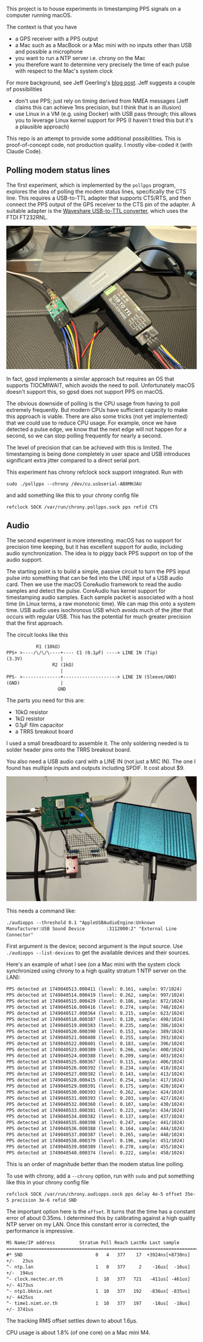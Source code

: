 This project is to house experiments in timestamping PPS signals on a computer running macOS.

The context is that you have
- a GPS receiver with a PPS output
- a Mac such as a MacBook or a Mac mini with no inputs other than USB and possible a microphone
- you want to run a NTP server i.e. chrony on the Mac
- you therefore want to determine very precisely the time of each pulse with respect to the Mac's system clock

For more background, see Jeff Geerling's [blog post](https://www.jeffgeerling.com/blog/2025/using-gps-most-accurate-time-possible-on-mac). Jeff suggests a couple of possibilities

- don't use PPS; just rely on timing derived from NMEA messages (Jeff claims this can achieve 1ms precision, but I think that is an illusion)
- use Linux in a VM (e.g. using Docker) with USB pass through; this allows you to leverage Linux kernel support for PPS (I haven't tried this but it's a plausible approach)

This repo is an attempt to provide some additional possibilities. This is proof-of-concept code, not production quality. I mostly vibe-coded it (with Claude Code).

## Polling modem status lines

The first experiment, which is implemented by the `pollpps` program, explores the idea of polling the modem status lines, specifically the CTS line. This requires a USB-to-TTL adapter that supports CTS/RTS, and then connect the PPS output of the GPS receiver to the CTS pin of the adapter. A suitable adapter is the [Waveshare USB-to-TTL converter](https://www.waveshare.com/usb-to-ttl.htm), which uses the FTDI FT232RNL.

![usbttl](assets/usbttl.jpg)

In fact, gpsd implements a similar approach but requires an OS that supports TIOCMIWAIT, which avoids the need to poll. Unfortunately macOS doesn't support this, so gpsd does not support PPS on macOS.

The obvious downside of polling is the CPU usage from having to poll extremely frequently. But modern CPUs have sufficient capacity to make this approach is viable. There are also some tricks (not yet implemented) that we could use to reduce CPU usage. For example, once we have detected a pulse edge, we know that the next edge will not happen for a second, so we can stop polling frequently for nearly a second.

The level of precision that can be achieved with this is limited. The timestamping is being done completely in user space and USB introduces significant extra jitter compared to a direct serial port.

This experiment has chrony refclock sock support integrated.  Run with

```
sudo ./pollpps --chrony /dev/cu.usbserial-AB0MHJAU
```

and add something like this to your chrony config file

```
refclock SOCK /var/run/chrony.pollpps.sock pps refid CTS
```

## Audio

The second experiment is more interesting. macOS has no support for precision time keeping, but it has excellent support for audio, including audio synchronization. The idea is to piggy back PPS support on top of the audio support.

The starting point is to build a simple, passive circuit to turn the PPS input pulse into something that can be fed into the LINE input of a USB audio card. Then we use the macOS CoreAudio framework to read the audio samples and detect the pulse. CoreAudio has kernel support for timestamping audio samples. Each sample packet is associated with a host time (in Linux terms, a raw monotonic time). We can map this onto a system time. USB audio uses isochronous USB which avoids much of the jitter that occurs with regular USB. This has the potential for much greater precision that the first approach.

The circuit looks like this

```
           R1 (10kΩ)
PPS+ >----/\/\/\----+---- C1 (0.1µF) ----> LINE IN (Tip)
(3.3V)              |
                 R2 (1kΩ)
                    |
PPS- >--------------+--------------------> LINE IN (Sleeve/GND)
(GND)               |
                   GND
```

The parts you need for this are:

- 10kΩ resistor
- 1kΩ resistor
- 0.1µF film capacitor
- a TRRS breakout board

I used a small breadboard to assemble it. The only soldering needed is to solder header pins onto the TRRS breakout board.

You also need a USB audio card with a LINE IN (not just a MIC IN). The one I found has multiple inputs and outputs including SPDIF. It cost about $9.

![audio](assets/audio.jpg)

This needs a command like:

```
./audiopps --threshold 0.1 "AppleUSBAudioEngine:Unknown Manufacturer:USB Sound Device        :3112000:2" "External Line Connector"
```

First argument is the device; second argument is the input source. Use `./audiopps --list-devices` to get the available devices and their sources.

Here's an example of what I see (on a Mac mini with the system clock synchronized using chrony to a high quality stratum 1 NTP server on the LAN):

```
PPS detected at 1749040513.000411 (level: 0.161, sample: 97/1024)
PPS detected at 1749040514.000419 (level: 0.262, sample: 997/1024)
PPS detected at 1749040515.000429 (level: 0.186, sample: 872/1024)
PPS detected at 1749040516.000416 (level: 0.274, sample: 748/1024)
PPS detected at 1749040517.000364 (level: 0.215, sample: 623/1024)
PPS detected at 1749040518.000387 (level: 0.120, sample: 498/1024)
PPS detected at 1749040519.000383 (level: 0.235, sample: 386/1024)
PPS detected at 1749040520.000390 (level: 0.153, sample: 389/1024)
PPS detected at 1749040521.000408 (level: 0.255, sample: 393/1024)
PPS detected at 1749040522.000401 (level: 0.183, sample: 396/1024)
PPS detected at 1749040523.000389 (level: 0.266, sample: 400/1024)
PPS detected at 1749040524.000388 (level: 0.209, sample: 403/1024)
PPS detected at 1749040525.000367 (level: 0.115, sample: 406/1024)
PPS detected at 1749040526.000392 (level: 0.234, sample: 410/1024)
PPS detected at 1749040527.000382 (level: 0.143, sample: 413/1024)
PPS detected at 1749040528.000415 (level: 0.254, sample: 417/1024)
PPS detected at 1749040529.000391 (level: 0.175, sample: 420/1024)
PPS detected at 1749040530.000393 (level: 0.262, sample: 424/1024)
PPS detected at 1749040531.000393 (level: 0.203, sample: 427/1024)
PPS detected at 1749040532.000360 (level: 0.107, sample: 430/1024)
PPS detected at 1749040533.000381 (level: 0.223, sample: 434/1024)
PPS detected at 1749040534.000382 (level: 0.137, sample: 437/1024)
PPS detected at 1749040535.000398 (level: 0.247, sample: 441/1024)
PPS detected at 1749040536.000388 (level: 0.164, sample: 444/1024)
PPS detected at 1749040537.000387 (level: 0.265, sample: 448/1024)
PPS detected at 1749040538.000379 (level: 0.196, sample: 451/1024)
PPS detected at 1749040539.000389 (level: 0.270, sample: 455/1024)
PPS detected at 1749040540.000374 (level: 0.222, sample: 458/1024)
```

This is an order of magnitude better than the modem status line polling.

To use with chrony, add a `--chrony` option, run with `sudo` and put something like this in your chrony config file

```
refclock SOCK /var/run/chrony.audiopps.sock pps delay 4e-5 offset 35e-5 precision 3e-6 refid SND
```

The important option here is the `offset`. It turns that the time has a constant error of about 0.35ms. I determined this by calibrating against a high quality NTP server on my LAN. Once this constant error is corrected, the performance is impressive.

```
MS Name/IP address         Stratum Poll Reach LastRx Last sample               
===============================================================================
#* SND                           0   4   377    17  +3924ns[+8730ns] +/-   23us
^- ntp.lan                       1   0   377     2    -16us[  -16us] +/-  194us
^- clock.nectec.or.th            1  10   377   721   -411us[ -461us] +/- 4173us
^- ntp1.bknix.net                1  10   377   192   -836us[ -835us] +/- 4425us
^- time1.nimt.or.th              1  10   377   197    -18us[  -18us] +/- 3741us
```

The tracking RMS offset settles down to about 1.6µs.

CPU usage is about 1.8% (of one core) on a Mac mini M4.